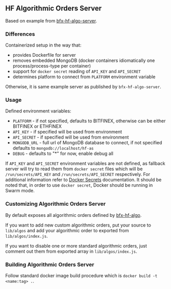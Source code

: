 ## HF Algorithmic Orders Server

Based on example from [bfx-hf-algo-server](https://github.com/bitfinexcom/bfx-hf-algo-server).

### Differences

Containerized setup in the way that:
* provides Dockerfile for server
* removes embedded MongoDB (docker containers idiomatically one process/process-type per container)
* support for `docker secret` reading of `API_KEY` and `API_SECRET`
* determines platform to connect from `PLATFORM` environment variable

Otherwise, it is same example server as published by `bfx-hf-algo-server`.

### Usage

Defined environment variables:

* `PLATFORM` - if not specified, defaults to BITFINEX, otherwise can be either BITFINEX or ETHFINEX
* `API_KEY` - if specified will be used from environment
* `API_SECRET` - if specified will be used from environment
* `MONGODB_URL` - full url of MongoDB database to connect, if not specified defaults to `mongodb://localhost/hf-as`
* `DEBUG` - defaults to "*" for now, enable debug all

If `API_KEY` and `API_SECRET` environment variables are not defined, as fallback server will try to read them
from `docker secret` files which will be `/run/secrets/API_KEY` and `/run/secrets/API_SECRET` respectively. For
additional information refer to [Docker Secrets](https://docs.docker.com/engine/swarm/secrets/) documentation.
It should be noted that, in order to use `docker secret`, Docker should be running in Swarm mode.

### Customizing Algorithmic Orders Server

By default exposes all algorithmic orders defined by [bfx-hf-algo](https://github.com/bitfinexcom/bfx-hf-algo).

If you want to add new custom algorithmic orders, put your source to `lib/algos` and add your algorithmic order
to exported from `lib/algos/index.js`.

If you want to disable one or more standard algorithmic orders, just comment out them from exported array
in `lib/algos/index.js`.

### Building Algorithmic Orders Server

Follow standard docker image build procedure which is `docker build -t <name:tag> .`.
